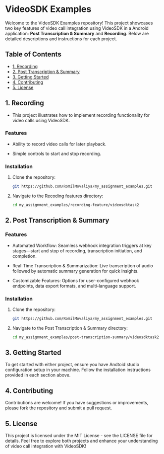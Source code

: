 
# VideoSDK Examples

Welcome to the VideoSDK Examples repository! This project showcases two key features of video call integration using VideoSDK in a Android application: **Post Transcription & Summary** and **Recording**. Below are detailed descriptions and instructions for each project.

## Table of Contents

- [1. Recording](#1-recording)
- [2. Post Transcription & Summary](#2-post-transcription--summary)
- [3. Getting Started](#3-getting-started)
- [4. Contributing](#4-contributing)
- [5. License](#5-license)

## 1. Recording

- This project illustrates how to implement recording functionality for video calls using VideoSDK.

### Features
- Ability to record video calls for later playback.

- Simple controls to start and stop recording.

### Installation

1. Clone the repository:
   ```bash
   git https://github.com/RomilMovaliya/my_assignment_examples.git
   ```
2. Navigate to the Recoding features directory:
    ```bash
   cd my_assignment_examples/recording-feature/videosdktask2

   ```

## 2. Post Transcription & Summary

### Features
- Automated Workflow: Seamless webhook integration triggers at key stages—start and stop of recording, transcription initiation, and completion.

- Real-Time Transcription & Summarization: Live transcription of audio followed by automatic summary generation for quick insights.

- Customizable Features: Options for user-configured webhook endpoints, data export formats, and multi-language support.

### Installation

1. Clone the repository:
   ```bash
   git https://github.com/RomilMovaliya/my_assignment_examples.git
   ```
2. Navigate to the Post Transcription & Summary directory:
    ```bash
   cd my_assignment_examples/post-transcription-summary/videosdktask2

   ```


## 3. Getting Started
To get started with either project, ensure you have Andtoid studio configuration setup in your machine. Follow the installation instructions provided in each section above.

## 4. Contributing
Contributions are welcome! If you have suggestions or improvements, please fork the repository and submit a pull request.

## 5. License
This project is licensed under the MIT License - see the LICENSE file for details. Feel free to explore both projects and enhance your understanding of video call integration with VideoSDK!

   

